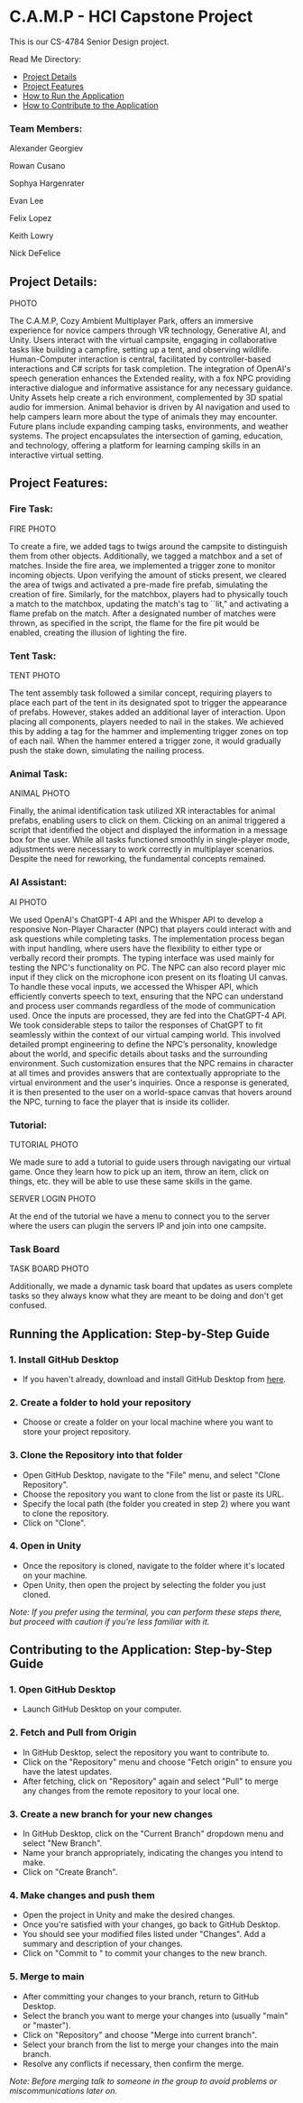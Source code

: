 # C.A.M.P - HCI Capstone Project

This is our CS-4784 Senior Design project. 

Read Me Directory:
- [Project Details](#project-details)
- [Project Features](#project-features)
- [How to Run the Application](#running-the-application-step-by-step-guide)
- [How to Contribute to the Application](#contributing-to-the-application-step-by-step-guide)


### Team Members:

Alexander Georgiev

Rowan Cusano

Sophya Hargenrater

Evan Lee

Felix Lopez

Keith Lowry

Nick DeFelice

## Project Details:

PHOTO

The C.A.M.P, Cozy Ambient Multiplayer Park, offers an immersive experience for novice campers through VR technology, Generative AI, and Unity. Users interact with the virtual campsite, engaging in collaborative tasks like building a campfire, setting up a tent, and observing wildlife. Human-Computer interaction is central, facilitated by controller-based interactions and C\# scripts for task completion. The integration of OpenAI's speech generation enhances the Extended reality, with a fox NPC providing interactive dialogue and informative assistance for any necessary guidance. Unity Assets help create a rich environment, complemented by 3D spatial audio for immersion. Animal behavior is driven by AI navigation and used to help campers learn more about the type of animals they may encounter. Future plans include expanding camping tasks, environments, and weather systems. The project encapsulates the intersection of gaming, education, and technology, offering a platform for learning camping skills in an interactive virtual setting.

## Project Features:

### Fire Task:

FIRE PHOTO

To create a fire, we added tags to twigs around the campsite to distinguish them from other objects. Additionally, we tagged a matchbox and a set of matches. Inside the fire area, we implemented a trigger zone to monitor incoming objects. Upon verifying the amount of sticks present, we cleared the area of twigs and activated a pre-made fire prefab, simulating the creation of fire. Similarly, for the matchbox, players had to physically touch a match to the matchbox, updating the match's tag to ``lit," and activating a flame prefab on the match. After a designated number of matches were thrown, as specified in the script, the flame for the fire pit would be enabled, creating the illusion of lighting the fire.

### Tent Task:

TENT PHOTO

The tent assembly task followed a similar concept, requiring players to place each part of the tent in its designated spot to trigger the appearance of prefabs. However, stakes added an additional layer of interaction. Upon placing all components, players needed to nail in the stakes. We achieved this by adding a tag for the hammer and implementing trigger zones on top of each nail. When the hammer entered a trigger zone, it would gradually push the stake down, simulating the nailing process.

### Animal Task:

ANIMAL PHOTO

Finally, the animal identification task utilized XR interactables for animal prefabs, enabling users to click on them. Clicking on an animal triggered a script that identified the object and displayed the information in a message box for the user. While all tasks functioned smoothly in single-player mode, adjustments were necessary to work correctly in multiplayer scenarios. Despite the need for reworking, the fundamental concepts remained.

### AI Assistant:

AI PHOTO

We used OpenAI's ChatGPT-4 API and the Whisper API to develop a responsive Non-Player Character (NPC) that players could interact with and ask questions while completing tasks. The implementation process began with input handling, where users have the flexibility to either type or verbally record their prompts. The typing interface was used mainly for testing the NPC's functionality on PC. The NPC can also record player mic input if they click on the microphone icon present on its floating UI canvas. To handle these vocal inputs, we accessed the Whisper API, which efficiently converts speech to text, ensuring that the NPC can understand and process user commands regardless of the mode of communication used. Once the inputs are processed, they are fed into the ChatGPT-4 API. We took considerable steps to tailor the responses of ChatGPT to fit seamlessly within the context of our virtual camping world. This involved detailed prompt engineering to define the NPC’s personality, knowledge about the world, and specific details about tasks and the surrounding environment. Such customization ensures that the NPC remains in character at all times and provides answers that are contextually appropriate to the virtual environment and the user's inquiries. Once a response is generated, it is then presented to the user on a world-space canvas that hovers around the NPC, turning to face the player that is inside its collider.

### Tutorial:

TUTORIAL PHOTO

We made sure to add a tutorial to guide users through navigating our virtual game. Once they learn how to pick up an item, throw an item, click on things, etc. they will be able to use these same skills in the game.

SERVER LOGIN PHOTO

At the end of the tutorial we have a menu to connect you to the server where the users can plugin the servers IP and join into one campsite.

### Task Board

TASK BOARD PHOTO

Additionally, we made a dynamic task board that updates as users complete tasks so they always know what they are meant to be doing and don't get confused. 

## Running the Application: Step-by-Step Guide

### 1. Install GitHub Desktop
   - If you haven't already, download and install GitHub Desktop from [here](https://desktop.github.com/).

### 2. Create a folder to hold your repository 
   - Choose or create a folder on your local machine where you want to store your project repository.

### 3. Clone the Repository into that folder
   - Open GitHub Desktop, navigate to the "File" menu, and select "Clone Repository".
   - Choose the repository you want to clone from the list or paste its URL.
   - Specify the local path (the folder you created in step 2) where you want to clone the repository.
   - Click on "Clone".

### 4. Open in Unity
   - Once the repository is cloned, navigate to the folder where it's located on your machine.
   - Open Unity, then open the project by selecting the folder you just cloned.

*Note: If you prefer using the terminal, you can perform these steps there, but proceed with caution if you're less familiar with it.*

## Contributing to the Application: Step-by-Step Guide

### 1. Open GitHub Desktop
   - Launch GitHub Desktop on your computer.

### 2. Fetch and Pull from Origin
   - In GitHub Desktop, select the repository you want to contribute to.
   - Click on the "Repository" menu and choose "Fetch origin" to ensure you have the latest updates.
   - After fetching, click on "Repository" again and select "Pull" to merge any changes from the remote repository to your local one.

### 3. Create a new branch for your new changes
   - In GitHub Desktop, click on the "Current Branch" dropdown menu and select "New Branch".
   - Name your branch appropriately, indicating the changes you intend to make.
   - Click on "Create Branch".

### 4. Make changes and push them
   - Open the project in Unity and make the desired changes.
   - Once you're satisfied with your changes, go back to GitHub Desktop.
   - You should see your modified files listed under "Changes". Add a summary and description of your changes.
   - Click on "Commit to <branch name>" to commit your changes to the new branch.

### 5. Merge to main
   - After committing your changes to your branch, return to GitHub Desktop.
   - Select the branch you want to merge your changes into (usually "main" or "master").
   - Click on "Repository" and choose "Merge into current branch".
   - Select your branch from the list to merge your changes into the main branch.
   - Resolve any conflicts if necessary, then confirm the merge.

   *Note: Before merging talk to someone in the group to avoid problems or miscommunications later on.*




